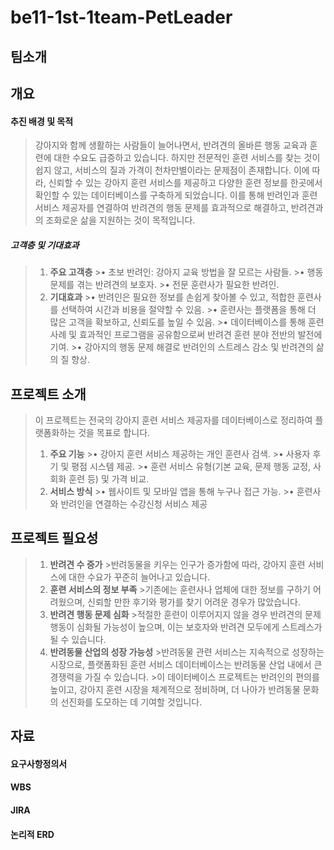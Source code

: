 # be11-1st-1team-PetLeader


## 팀소개

## 개요
#### **추진 배경 및 목적**
  >강아지와 함께 생활하는 사람들이 늘어나면서, 반려견의 올바른 행동 교육과 훈련에 대한 수요도 급증하고 있습니다.
  >하지만 전문적인 훈련 서비스를 찾는 것이 쉽지 않고, 서비스의 질과 가격이 천차만별이라는 문제점이 존재합니다.
  >이에 따라, 신뢰할 수 있는 강아지 훈련 서비스를 제공하고 다양한 훈련 정보를 한곳에서 확인할 수 있는 데이터베이스를 구축하게 되었습니다.
  >이를 통해 반려인과 훈련 서비스 제공자를 연결하여 반려견의 행동 문제를 효과적으로 해결하고, 반려견과의 조화로운 삶을 지원하는 것이 목적입니다.

##### **고객층 및 기대효과**
  >1.	**주요 고객층**
    >•	초보 반려인: 강아지 교육 방법을 잘 모르는 사람들.
    >•	행동 문제를 겪는 반려견의 보호자.
    >•	전문 훈련사가 필요한 반려인.
  >2.	**기대효과**
    >•	반려인은 필요한 정보를 손쉽게 찾아볼 수 있고, 적합한 훈련사를 선택하여 시간과 비용을 절약할 수 있음.
    >•	훈련사는 플랫폼을 통해 더 많은 고객을 확보하고, 신뢰도를 높일 수 있음.
    >•	데이터베이스를 통해 훈련 사례 및 효과적인 프로그램을 공유함으로써 반려견 훈련 분야 전반의 발전에 기여.
    >•	강아지의 행동 문제 해결로 반려인의 스트레스 감소 및 반려견의 삶의 질 향상.

## 프로젝트 소개
  >이 프로젝트는 전국의 강아지 훈련 서비스 제공자를 데이터베이스로 정리하여 플랫폼화하는 것을 목표로 합니다.
  >1.	**주요 기능**
    >•	강아지 훈련 서비스 제공하는 개인 훈련사 검색.
    >•	사용자 후기 및 평점 시스템 제공.
    >•	훈련 서비스 유형(기본 교육, 문제 행동 교정, 사회화 훈련 등) 및 가격 비교.
  >2.	**서비스 방식**
    >•	웹사이트 및 모바일 앱을 통해 누구나 접근 가능.
    >•	훈련사와 반려인을 연결하는 수강신청 서비스 제공

## 프로젝트 필요성
  >1.	**반려견 수 증가**
    >반려동물을 키우는 인구가 증가함에 따라, 강아지 훈련 서비스에 대한 수요가 꾸준히 늘어나고 있습니다.
  >2.	**훈련 서비스의 정보 부족**
    >기존에는 훈련사나 업체에 대한 정보를 구하기 어려웠으며, 신뢰할 만한 후기와 평가를 찾기 어려운 경우가 많았습니다.
  >3.	**반려견 행동 문제 심화**
    >적절한 훈련이 이루어지지 않을 경우 반려견의 문제 행동이 심화될 가능성이 높으며, 이는 보호자와 반려견 모두에게 스트레스가 될 수 있습니다.
  >4.	**반려동물 산업의 성장 가능성**
    >반려동물 관련 서비스는 지속적으로 성장하는 시장으로, 플랫폼화된 훈련 서비스 데이터베이스는 반려동물 산업 내에서 큰 경쟁력을 가질 수 있습니다.
    >이 데이터베이스 프로젝트는 반려인의 편의를 높이고, 강아지 훈련 시장을 체계적으로 정비하며, 더 나아가 반려동물 문화의 선진화를 도모하는 데 기여할 것입니다.

## 자료
#### 요구사항정의서 


#### WBS



#### JIRA


#### 논리적 ERD


